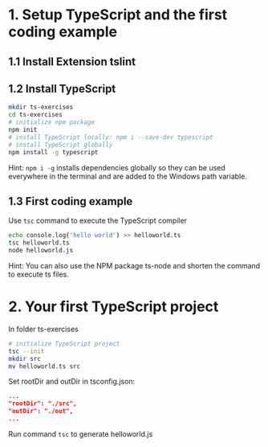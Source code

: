 # 1. Setup TypeScript and the first coding example

## 1.1 Install Extension tslint

## 1.2 Install TypeScript
```bash
mkdir ts-exercises
cd ts-exercises
# initialize npm package
npm init
# install TypeScript locally: npm i --save-dev typescript
# install TypeScript globally
npm install -g typescript
```
Hint: <code>npm i -g</code> installs dependencies globally so they can be used everywhere in the terminal and are added to the Windows path variable.

## 1.3 First coding example
Use <code>tsc</code> command to execute the TypeScript compiler
```bash
echo console.log('hello world') >> helloworld.ts
tsc helloworld.ts
node helloworld.js
```

Hint: You can also use the NPM package ts-node and shorten the command to execute ts files.

# 2. Your first TypeScript project
In folder ts-exercises
```bash
# initialize TypeScript project
tsc --init
mkdir src
mv helloworld.ts src
```
Set rootDir and outDir in tsconfig.json:
```json
...
"rootDir": "./src",
"outDir": "./out",
...

```

Run command <code>tsc</code> to generate helloworld.js